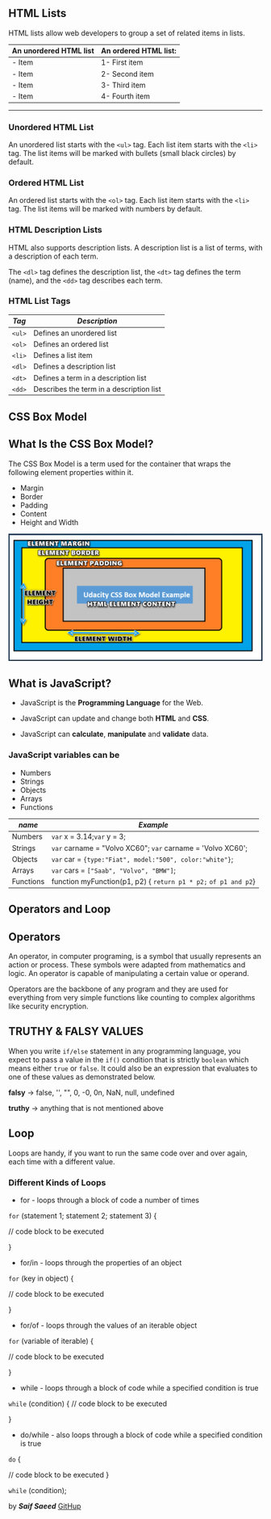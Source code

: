 #

## HTML Lists

HTML lists allow web developers to group a set of related items in lists.

An unordered HTML list | An ordered HTML list:
----------------------|----------------------
|- Item  | 1- First item|
|- Item  | 2- Second item
|- Item  | 3- Third item
|- Item  | 4- Fourth item
----------

### **Unordered HTML List**

An unordered list starts with the `<ul>` tag. Each list item starts with the `<li>` tag.
The list items will be marked with bullets (small black circles) by default.

### **Ordered HTML List**

An ordered list starts with the `<ol>` tag. Each list item starts with the `<li>` tag.
The list items will be marked with numbers by default.

### **HTML Description Lists**

HTML also supports description lists.
A description list is a list of terms, with a description of each term.

The `<dl>` tag defines the description list, the `<dt>` tag defines the term (name), and the `<dd>` tag describes each term.

### **HTML List Tags**

*Tag*  |  *Description*
-----|----------
`<ul>`| Defines an unordered list
`<ol>`| Defines an ordered list
`<li>`| Defines a list item
`<dl>`| Defines a description list
`<dt>`| Defines a term in a description list
`<dd>`| Describes the term in a description list

## CSS Box Model

## **What Is the CSS Box Model?**

The CSS Box Model is a term used for the container that wraps the following element properties within it.

- Margin
- Border
- Padding
- Content
- Height and Width

![saif](img/box.png)

## What is JavaScript?

- JavaScript is the **Programming Language** for the Web.

- JavaScript can update and change both **HTML** and **CSS**.

- JavaScript can **calculate**, **manipulate** and **validate** data.

### **JavaScript variables can be**

- Numbers
- Strings
- Objects
- Arrays
- Functions

*name*  | *Example*
----- |--------
Numbers |`var` x = 3.14;`var` y = 3;
Strings|`var` carname = "Volvo XC60";  `var` carname = 'Volvo XC60';
Objects|`var` car = `{type:"Fiat", model:"500", color:"white"}`;
Arrays|`var` cars = `["Saab", "Volvo", "BMW"]`;
Functions |function myFunction(p1, p2) { `return p1 * p2;`   `of p1 and p2`}

## **Operators and Loop**

## Operators

An operator, in computer programing, is a symbol that usually represents an action or process. These symbols were adapted from mathematics and logic. An operator is capable of manipulating a certain value or operand.

Operators are the backbone of any program and they are used for everything from very simple functions like counting to complex algorithms like security encryption.

## TRUTHY & FALSY VALUES

When you write `if/else` statement in any programming language, you expect to pass a value in the `if()` condition that is strictly `boolean` which means either `true` or `false`. It could also be an expression that evaluates to one of these values as demonstrated below.

**falsy**  -> false, '', "", 0, -0, 0n, NaN, null, undefined

**truthy** -> anything that is not mentioned above

## Loop

Loops are handy, if you want to run the same code over and over again, each time with a different value.

### **Different Kinds of Loops**

- for - loops through a block of code a number of times

`for` (statement 1; statement 2; statement 3) {

  // code block to be executed

}

- for/in - loops through the properties of an object

`for` (key in object) {

  // code block to be executed

}

- for/of - loops through the values of an iterable object

`for` (variable of iterable) {

  // code block to be executed
  
}

- while - loops through a block of code while a specified condition is true

`while` (condition) {
  // code block to be executed

}

- do/while - also loops through a block of code while a specified condition is true

`do` {

  // code block to be executed
}

`while` (condition);

by ***Saif Saeed***  [GitHup](https://github.com/Saif-K-Saeed)
